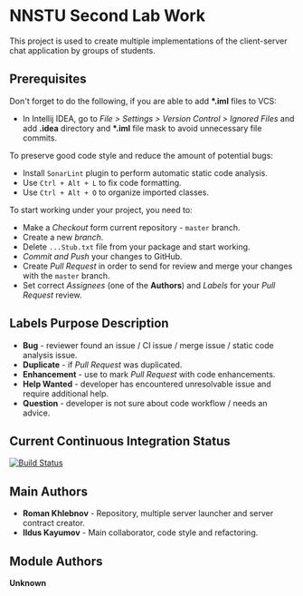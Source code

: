 # NNSTU Second Lab Work

This project is used to create multiple implementations of the client-server chat application by groups of students.

## Prerequisites

Don't forget to do the following, if you are able to add **\*.iml** files to VCS:

* In Intellij IDEA, go to *File > Settings > Version Control > Ignored Files* and add **.idea** directory and **\*.iml** file mask to avoid unnecessary file commits.

To preserve good code style and reduce the amount of potential bugs:

* Install `SonarLint` plugin to perform automatic static code analysis.
* Use `Ctrl + Alt + L` to fix code formatting.
* Use `Ctrl + Alt + O` to organize imported classes.

To start working under your project, you need to:

* Make a *Checkout* form current repository - `master` branch.
* Create a new *branch*.
* Delete `...Stub.txt` file from your package and start working.
* *Commit and Push* your changes to GitHub.
* Create *Pull Request* in order to send for review and merge your changes with the `master` branch.
* Set correct *Assignees* (one of the **Authors**) and *Labels* for your *Pull Request* review. 

## Labels Purpose Description

* **Bug** - reviewer found an issue / CI issue / merge issue / static code analysis issue.
* **Duplicate** - if *Pull Request* was duplicated.
* **Enhancement** - use to mark *Pull Request* with code enhancements.
* **Help Wanted** - developer has encountered unresolvable issue and require additional help.
* **Question** - developer is not sure about code workflow / needs an advice. 

## Current Continuous Integration Status

[![Build Status](https://travis-ci.org/SuppieRK/NNSTUSecondLabWork2017_2.svg?branch=master)](https://travis-ci.org/SuppieRK/NNSTUSecondLabWork2017_2)

## Main Authors

* **Roman Khlebnov** - Repository, multiple server launcher and server contract creator.
* **Ildus Kayumov** - Main collaborator, code style and refactoring.

## Module Authors

**Unknown**
